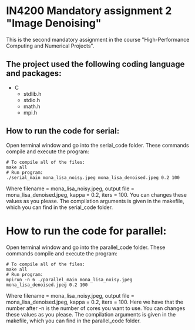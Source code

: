 # IN4200 Mandatory assignment 2 "Image Denoising"
This is the second mandatory assignment in the course "High-Performance
Computing and Numerical Projects".

## The project used the following coding language and packages:
* C
  * stdlib.h
  * stdio.h
  * math.h
  * mpi.h

## How to run the code for serial:
Open terminal window and go into the serial_code folder. These commands compile and execute the program:
```
# To compile all of the files:
make all
# Run program:
./serial_main mona_lisa_noisy.jpeg mona_lisa_denoised.jpeg 0.2 100
```
Where filename = mona_lisa_noisy.jpeg, output file = mona_lisa_denoised.jpeg,  kappa = 0.2, iters = 100.
You can changes these values as you please.
The compilation arguments is given in the makefile, which you can find in the serial_code folder.

# How to run the code for parallel:
Open terminal window and go into the parallel_code folder. These commands compile and execute the program:
```
# To compile all of the files:
make all
# Run program:
mpirun -n 6 ./parallel_main mona_lisa_noisy.jpeg mona_lisa_denoised.jpeg 0.2 100
```
Where filename = mona_lisa_noisy.jpeg, output file = mona_lisa_denoised.jpeg,  kappa = 0.2, iters = 100.
Here we have that the number after -n is the number of cores you want to use.
You can changes these values as you please.
The compilation arguments is given in the makefile, which you can find in the parallel_code folder.
